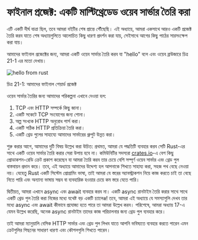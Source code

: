 # ফাইনাল প্রজেক্ট: একটি মাল্টিথ্রেডেড ওয়েব সার্ভার তৈরি করা

এটি একটি দীর্ঘ যাত্রা ছিল, তবে আমরা বইটির শেষ প্রান্তে পৌঁছেছি। এই অধ্যায়ে, আমরা একসাথে আরও একটি প্রজেক্ট তৈরি করব যাতে শেষ অধ্যায়গুলিতে আলোচিত কিছু ধারণা প্রদর্শন করা যায়, সেইসাথে আগের কিছু পাঠের সারসংক্ষেপ করা যায়।

আমাদের ফাইনাল প্রজেক্টের জন্য, আমরা একটি ওয়েব সার্ভার তৈরি করব যা "hello" বলে এবং ওয়েব ব্রাউজারে চিত্র 21-1 এর মতো দেখায়।

![hello from rust](img/trpl21-01.png)

<span class="caption">চিত্র 21-1: আমাদের ফাইনাল শেয়ার্ড প্রজেক্ট</span>

ওয়েব সার্ভার তৈরির জন্য আমাদের পরিকল্পনা এখানে দেওয়া হল:

1. TCP এবং HTTP সম্পর্কে কিছু জানা।
2. একটি সকেটে TCP সংযোগের জন্য শোনা।
3. অল্প সংখ্যক HTTP অনুরোধ পার্স করা।
4. একটি সঠিক HTTP প্রতিক্রিয়া তৈরি করা।
5. একটি থ্রেড পুলের সাহায্যে আমাদের সার্ভারের থ্রুপুট উন্নত করা।

শুরু করার আগে, আমাদের দুটি বিষয় উল্লেখ করা উচিত: প্রথমত, আমরা যে পদ্ধতিটি ব্যবহার করব সেটি Rust-এর সাথে একটি ওয়েব সার্ভার তৈরি করার সেরা উপায় হবে না। কমিউনিটির সদস্যরা [crates.io](https://crates.io/)-এ বেশ কিছু প্রোডাকশন-রেডি ক্রেট প্রকাশ করেছেন যা আমরা তৈরি করব তার চেয়ে বেশি সম্পূর্ণ ওয়েব সার্ভার এবং থ্রেড পুল বাস্তবায়ন প্রদান করে। তবে, এই অধ্যায়ে আমাদের উদ্দেশ্য হল আপনাকে শিখতে সাহায্য করা, সহজ পথ বেছে নেওয়া নয়। যেহেতু Rust একটি সিস্টেম প্রোগ্রামিং ভাষা, তাই আমরা যে স্তরের অ্যাবস্ট্রাকশন নিয়ে কাজ করতে চাই তা বেছে নিতে পারি এবং অন্যান্য ভাষায় সম্ভব বা ব্যবহারিক হওয়ার চেয়ে কম স্তরে যেতে পারি।

দ্বিতীয়ত, আমরা এখানে async এবং await ব্যবহার করব না। একটি async রানটাইম তৈরি করার সাথে সাথে একটি থ্রেড পুল তৈরি করা নিজের মধ্যে যথেষ্ট বড় একটি চ্যালেঞ্জ! তবে, আমরা এই অধ্যায়ে যে সমস্যাগুলি দেখব তার মধ্যে async এবং await কীভাবে প্রযোজ্য হতে পারে তা আমরা উল্লেখ করব। পরিশেষে, আমরা অধ্যায় 17-এ যেমন উল্লেখ করেছি, অনেক async রানটাইম তাদের কাজ পরিচালনার জন্য থ্রেড পুল ব্যবহার করে।

তাই আমরা ম্যানুয়ালি বেসিক HTTP সার্ভার এবং থ্রেড পুল লিখব যাতে আপনি ভবিষ্যতে ব্যবহার করতে পারেন এমন ক্রেটগুলির পিছনের সাধারণ ধারণা এবং কৌশলগুলি শিখতে পারেন।
